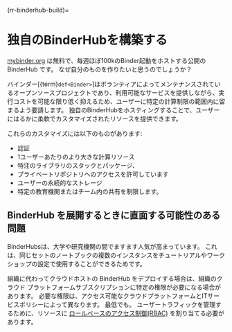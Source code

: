 (rr-binderhub-build)=
# 独自のBinderHubを構築する

[mybinder.org](https://mybinder.org/) は無料で、毎週ほぼ100kのBinder起動をホストする公開の BinderHub です。 なぜ自分のものを作りたいと思うのでしょうか？

バインダー[{term}`def<Binder>`]はボランティアによってメンテナンスされているオープンソースプロジェクトであり、利用可能なサービスを提供しながら、実行コストを可能な限り低く抑えるため、ユーザーに特定の計算制限の範囲内に留まるよう要請します。 独自のBinderHubをホスティングすることで、ユーザーにはるかに柔軟でカスタマイズされたリソースを提供できます。

これらのカスタマイズには以下のものがあります:

- 認証
- 1ユーザーあたりのより大きな計算リソース
- 特注のライブラリのスタックとパッケージ、
- プライベートリポジトリへのアクセスを許可しています
- ユーザーの永続的なストレージ
- 特定の教育機関またはチーム内の共有を制限します。

## BinderHub を展開するときに直面する可能性のある問題

BinderHubsは、大学や研究機関の間でますます人気が高まっています。 これは、同じセットのノートブックの複数のインスタンスをチュートリアルやワークショップの設定で使用することができるためです。

組織に代わってクラウドホストの BinderHub をデプロイする場合は、組織のクラウド プラットフォームサブスクリプションに特定の権限が必要になる場合があります。 必要な権限は、アクセス可能なクラウドプラットフォームとITサービスポリシーによって異なります。 最低でも。 ユーザートラフィックを管理するために、リソースに [ロールベースのアクセス制御(RBAC)](https://docs.microsoft.com/en-us/azure/role-based-access-control/overview) を割り当てる必要があります。
